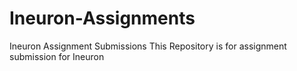 # Ineuron-Assignments
Ineuron Assignment Submissions
This Repository is for assignment submission for Ineuron
